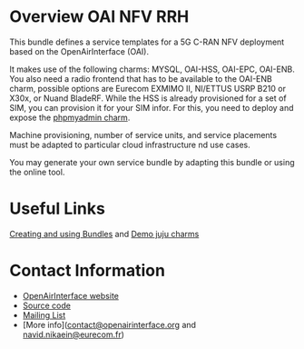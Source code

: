 # Overview  OAI NFV RRH

This bundle defines a service templates for a 5G C-RAN NFV deployment based on the OpenAirInterface (OAI).

It makes use of the following charms: MYSQL, OAI-HSS, OAI-EPC, OAI-ENB. You also need a radio frontend that has to be available to the OAI-ENB charm, possible options are Eurecom EXMIMO II, NI/ETTUS USRP B210 or X30x, or Nuand BladeRF. While the HSS is already provisioned for a set of SIM, you can provision it for your SIM infor. For this, you need to deploy and expose the [phpmyadmin charm](https://jujucharms.com/u/simonsmith5521/phpmyadmin/precise/1).

Machine provisioning, number of service units, and service placements must be adapted to particular cloud infrastructure nd use cases. 

You may generate your own service bundle by adapting this bundle or using the online tool.

# Useful Links
[Creating and using Bundles](https://jujucharms.com/docs/1.25/charms-bundles)
and 
[Demo juju charms](https://demo.jujucharms.com/)

# Contact Information

- [OpenAirInterface website](https://twiki.eurecom.fr/twiki/bin/view/OpenAirInterface/WebHome)
- [Source code](https://gitlab.eurecom.fr/oai/)
- [Mailing List](openair4g-devel@lists.eurecom.fr)
- [More info](contact@openairinterface.org and navid.nikaein@eurecom.fr)


